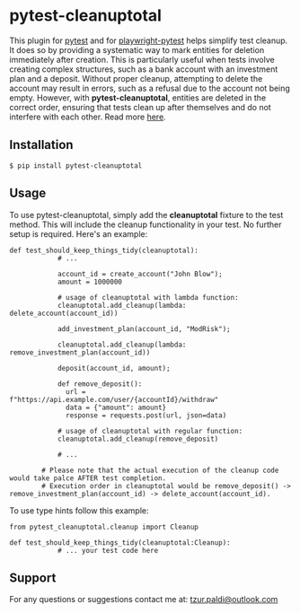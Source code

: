 # pytest-cleanuptotal

This plugin for [pytest](https://github.com/pytest-dev/pytest) and for [playwright-pytest](https://github.com/microsoft/playwright-pytest) helps simplify test cleanup. It does so by providing a systematic way to mark entities for deletion immediately after creation. This is particularly useful when tests involve creating complex structures, such as a bank account with an investment plan and a deposit. Without proper cleanup, attempting to delete the account may result in errors, such as a refusal due to the account not being empty. However, with **pytest-cleanuptotal**, entities are deleted in the correct order, ensuring that tests clean up after themselves and do not interfere with each other. Read more [here](https://www.linkedin.com/pulse/test-automation-cleanup-advanced-plugin-playwright-tzur-paldi-phd/?trackingId=8R68dOtBSHKrCH0cNAviIA%3D%3D).

## Installation

```no-highlight
$ pip install pytest-cleanuptotal
```

## Usage

To use pytest-cleanuptotal, simply add the **cleanuptotal** fixture to the test method. This will include the cleanup functionality in your test. No further setup is required. Here's an example:

```no-highlight
def test_should_keep_things_tidy(cleanuptotal):
            # ...

            account_id = create_account("John Blow");
            amount = 1000000
            
            # usage of cleanuptotal with lambda function:
            cleanuptotal.add_cleanup(lambda: delete_account(account_id))

            add_investment_plan(account_id, "ModRisk");

            cleanuptotal.add_cleanup(lambda: remove_investment_plan(account_id))
            
            deposit(account_id, amount);

            def remove_deposit():
              url = f"https://api.example.com/user/{accountId}/withdraw"
              data = {"amount": amount}
              response = requests.post(url, json=data)
            
            # usage of cleanuptotal with regular function:
            cleanuptotal.add_cleanup(remove_deposit)

            # ...

        # Please note that the actual execution of the cleanup code would take palce AFTER test completion.
        # Execution order in cleanuptotal would be remove_deposit() -> remove_investment_plan(account_id) -> delete_account(account_id).
```

To use type hints follow this example:

```no-highlight
from pytest_cleanuptotal.cleanup import Cleanup

def test_should_keep_things_tidy(cleanuptotal:Cleanup):
            # ... your test code here
```

## Support

For any questions or suggestions contact me at: [tzur.paldi@outlook.com](mailto:tzur.paldi@outlook.com?subjet=pytest-cleanuptotal%20Support)